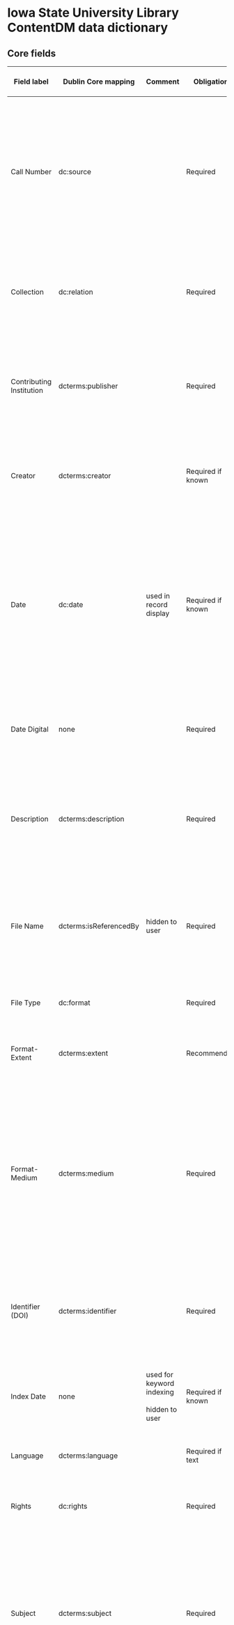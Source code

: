 Iowa State University Library ContentDM data dictionary
=======================================================

## Core fields

| Field label              | Dublin Core mapping    | Comment                                             | Obligation        | Repeatable? | Vocabulary/Format                                                                            | Definition                                                                                                                                                                                                                        | Guidelines (including sources of information, encoding vocabularies used...)                                                                                                                                                                                                                                                                                                                                                                                                                                                                                                                                                                                                                                                                                                                                                                 | Example                                                                                                                                                                                                                                                                                                                                                                                                                          | Who creates values                                                                                    |
|--------------------------|------------------------|-----------------------------------------------------|-------------------|-------------|----------------------------------------------------------------------------------------------|-----------------------------------------------------------------------------------------------------------------------------------------------------------------------------------------------------------------------------------|----------------------------------------------------------------------------------------------------------------------------------------------------------------------------------------------------------------------------------------------------------------------------------------------------------------------------------------------------------------------------------------------------------------------------------------------------------------------------------------------------------------------------------------------------------------------------------------------------------------------------------------------------------------------------------------------------------------------------------------------------------------------------------------------------------------------------------------------|----------------------------------------------------------------------------------------------------------------------------------------------------------------------------------------------------------------------------------------------------------------------------------------------------------------------------------------------------------------------------------------------------------------------------------|-------------------------------------------------------------------------------------------------------|
| Call Number              | dc:source              |                                                     | Required          | No          |                                                                                              | DC: "A related resource from which the described resource is derived [...] in whole or in part. Recommended best practice is to identify the related resource by means of a string conforming to a formal identification system." | Use the call number assigned by Special Collections, University Archives, Cataloging and Metadata Unit, or other similar authority. Follow formatting given in the original resource.                                                                                                                                                                                                                                                                                                                                                                                                                                                                                                                                                                                                                                                        | RS 9/7/11 Box 40                                                                                                                                                                                                                                                                                                                                                                                                                 | Digital Initiatives staff or metadata librarian enter values assigned by Special Collections          |
| Collection               | dc:relation            |                                                     | Required          | No          |                                                                                              | DCMItype: "An aggregation of resources."                                                                                                                                                                                          | The physical collection to which the items belong in the library collection. This may or may not be the same for all items in a collection. Use a colon (:) to separate the collection name and URL.                                                                                                                                                                                                                                                                                                                                                                                                                                                                                                                                                                                                                                         | Jay Brownlee Davidson (1880-1957) Papers, 1905-2005, undated: [http://www.add.lib.iastate.edu/spcl/arch/rgrp/9-7-11.pdf](http://www.add.lib.iastate.edu/spcl/arch/rgrp/9-7-11.pdf)                                                                                                                                                                                                                                               | Digital Initiatives staff or metadata librarian enter values assigned by Special Collections          |
| Contributing Institution | dcterms:publisher      |                                                     | Required          | Yes         | Local                                                                                        | DC: "An entity responsible for making the resource available."                                                                                                                                                                    | The primary value will always be *Iowa State University Library Special Collections: [http://www.add.lib.iastate.edu/spcl/index.html](http://www.add.lib.iastate.edu/spcl/index.html)*. If an external entity shares responsibility, add their location afterwards, following a semicolon (;).                                                                                                                                                                                                                                                                                                                                                                                                                                                                                                                                               | Iowa State University Library Special Collections: [http://www.add.lib.iastate.edu/spcl/index.html](http://www.add.lib.iastate.edu/spcl/index.html)  <br><br>  Iowa State University Library Special Collections: [http://www.add.lib.iastate.edu/spcl/index.html](http://www.add.lib.iastate.edu/spcl/index.html); International Textile and Apparel,Association: [http://www.itaaonline.org/](http://www.itaaonline.org/)      | Digital Initiatives staff or metadata librarian enter values per information from Special Collections |
| Creator                  | dcterms:creator        |                                                     | Required if known | Yes         | LC Name Authorities if record exists, otherwise use local controlled vocabulary              | DC: "An entity primarily responsible for making the resource."  <br><br>  Used here as the "sender" of the correspondence.                                                                                                        | Use values in the local controlled vocabulary or Library of Congress Name Authorities to identify the given creator(s) of the resource. For images of creative works (such as photographs of statues), the creator of the photograph as well as of the creative work pictured may both be included, if known.  <br><br>  If creator cannot be determined, leave blank.                                                                                                                                                                                                                                                                                                                                                                                                                                                                       | Davidson, Jay Brownlee (1880-1957)  <br><br>  II International Congress on Rural Engineering, Madrid, Spain, 1935  <br><br>   *[blank value]*                                                                                                                                                                                                                                                                                    | Cataloging & Metadata Unit                                                                            |
| Date                     | dc:date                | used in record display                              | Required if known | Yes         | ISO 8601                                                                                     | DC: "A point or period of time associated with an event in the lifecycle of the resource."                                                                                                                                        | Use the ISO 8601 date format (yyyy-mm-dd).  <br><br>  Do not use abbreviations such as c. or n.d.  <br><br>  Use yyyy - yyyy for range. If date range cannot be determined or narrowed at all leave blank.                                                                                                                                                                                                                                                                                                                                                                                                                                                                                                                                                                                                                                   | Known year-month-day: 2001-10-19  <br><br>  Known year-month: 2001-10  <br><br>  Known year: 2001  <br><br>  One year or another: 1892 or 1893  <br><br>  Circa year: 1892  <br><br>  Decade certain: 1970s; 1965 - 1975 (spaces around hyphen)  <br><br>  Uncertain range: 1965? - 1975?  <br><br>  Before a time period: Before 1867  <br><br>  After a time period: After 1867  <br><br>  Completely unknown: *[blank value]* | Cataloging & Metadata Unit                                                                            |
| Date Digital             | none                   |                                                     | Required          | No          | ISO 8601                                                                                     | DC: "Date of creation of the resource."                                                                                                                                                                                           | Use the ISO 8601 date format (yyyy-mm-dd).  <br><br>  If just a year given, use YYYY.  <br><br>  Do not use abbreviations such as c. or n.d.  <br><br>  Use data embedded in the file to determine date digitized. ("Properties")                                                                                                                                                                                                                                                                                                                                                                                                                                                                                                                                                                                                            | 2013-05-13  <br><br>  2013-06-11                                                                                                                                                                                                                                                                                                                                                                                                 | Digital Initiatives staff or metadata librarian                                                       |
| Description              | dcterms:description    |                                                     | Required          | No          |                                                                                              | DC: "An account of the resource [...] may include but is not limited to: an abstract, a table of contents, a graphical representation, or a free-text account of the resource."                                                   | Construct a brief description of the item using the information found in the finding aid, the MARC record, the item itself, any other documentation accompanying the collection, or context from other sources. Consultation with archival staff may be necessary. For other collections, subject specialists from selected departments may be invited to assist with item description where appropriate.                                                                                                                                                                                                                                                                                                                                                                                                                                    | The Cenotaphy and World War monument, London, 1935.  <br><br>  Steamboat passengers play shuffleboard on the ship’s deck, 1935.                                                                                                                                                                                                                                                                                                  | Cataloging & Metadata Unit                                                                            |
| File Name                | dcterms:isReferencedBy | hidden to user                                      | Required          | No          |                                                                                              | DC: "A related resource that references, cites, or otherwise points to the described resource."                                                                                                                                   | Use the filename of the object as it appears in the "ready for catalogers" folder on the Y: drive.  <br><br>  This should conform to the local identifier construction guidelines.  <br><br>  For compound objects (for example, a multi-page document or an interview with an accompanying audio track), each component of the compound object should have file name data added, and no file name should be recorded for the compound object as a whole unless appropriate in a special case.                                                                                                                                                                                                                                                                                                                                               | 09-07-11_Davidson_39-01.pdf  <br><br>  09-07-11_Davidson_40-01.pdf                                                                                                                                                                                                                                                                                                                                                               | Digital Initiatives staff or metadata librarian enter values assigned by Special Collections          |
| File Type                | dc:format              |                                                     | Required          | No          | [IMT](http://www.iana.org/assignments/media-types/media-types.xhtml)                         | DC: "The file format, physical medium, or dimensions of the resource."                                                                                                                                                            | Values are listed under the Template column in the [IMT](http://www.iana.org/assignments/media-types/media-types.xhtml) vocabulary                                                                                                                                                                                                                                                                                                                                                                                                                                                                                                                                                                                                                                                                                                           | application/pdf  <br><br>  image/jpeg                                                                                                                                                                                                                                                                                                                                                                                            | Cataloging & Metadata Unit                                                                            |
| Format-Extent            | dcterms:extent         |                                                     | Recommended       | Yes         |                                                                                              | DC: "The file format, physical medium, or dimensions of the resource."                                                                                                                                                            | Use separate values for each aspect of extent recorded. For multi-page documents, include number of pages. For objects, include dimensions only if given and if they are relevant to the use of the collection. When recording dimensions, use the metric system. For sound or video resources, include time duration of recording.                                                                                                                                                                                                                                                                                                                                                                                                                                                                                                          | 200 pages  <br><br>  4 photographs + handwritten notes                                                                                                                                                                                                                                                                                                                                                                           | Cataloging & Metadata Unit                                                                            |
| Format-Medium            | dcterms:medium         |                                                     | Required          | Yes         | Local, derived from Getty AAT                                                                | DC: "The file format, physical medium, or dimensions of the resource."                                                                                                                                                            | Describe the physical medium of the original (depicted or scanned) resource. Use the local controlled vocabulary which has been derived from the Art and Architecture Thesaurus (AAT), [http://www.getty.edu/research/tools/vocabularies/aat/](http://www.getty.edu/research/tools/vocabularies/aat/). This value should reflect a cultural heritage vocabulary for artifacts rather than an internet media or file type. Use the **preferred** term.                                                                                                                                                                                                                                                                                                                                                                                        | scrapbooks  <br><br>  albums (books)  <br><br>  photographs  <br><br>  portraits  <br><br>  clippings (information artifacts)  <br><br>  maps (documents)  <br><br>  picture postcards  <br><br>  notes cards (information artifacts)  <br><br>  business cards  <br><br>  proceedings  <br><br>  charts (graphic documents)                                                                                                     | Cataloging & Metadata Unit                                                                            |
| Identifier (DOI)         | dcterms:identifier     |                                                     | Required          | No          | Follow local policy                                                                          | DC: "An unambiguous reference to the resource within a given context."                                                                                                                                                            | Identifiers are assigned using the Digital Object Identifier (DOI) Naming Guidelines (see Appendix V). These should be created at the time of digitization.                                                                                                                                                                                                                                                                                                                                                                                                                                                                                                                                                                                                                                                                                  | 09-07-11_Davidson_39-01  <br><br>  09-07-11_Davidson_40-01                                                                                                                                                                                                                                                                                                                                                                       | Digital Initiatives staff or metadata librarian enter values assigned by Special Collections          |
| Index Date               | none                   | used for keyword indexing  <br><br>  hidden to user | Required if known | Yes         | ISO 8601                                                                                     | DC: "A point or period of time associated with an event in the lifecycle of the resource."                                                                                                                                        | Use the ISO 8601 date format (yyyy-mm-dd).  <br><br>  Do not use abbreviations such as c. or n.d.  <br><br>  For date ranges of ten years or less, list out each date in the range as follow: yyyy yyyy yyyy yyyy  <br><br>  For date ranges that span more than ten years, follow the guidelines for `Date`                                                                                                                                                                                                                                                                                                                                                                                                                                                                                                                                 | For 1870 - 1877: 1870 1871 1872 1873 1874 1875 1876 1877  <br><br>  For circa 1892: 1890 1891 1892 1893 1894 (two below and two above)                                                                                                                                                                                                                                                                                           | Cataloging & Metadata Unit                                                                            |
| Language                 | dcterms:language       |                                                     | Required if text  | Yes         | [ISO 693-3](http://www-01.sil.org/iso639-3/codes.asp?order=reference_name)                   | DC: "A language of the resource."                                                                                                                                                                                                 | Use the three letter code indicated by [ISO 693-3](http://www-01.sil.org/iso639-3/codes.asp?order=reference_name).                                                                                                                                                                                                                                                                                                                                                                                                                                                                                                                                                                                                                                                                                                                           | *Letter written in English:* eng <br><br> *Image of a page of a book written primarily in English but has some French:* eng; fra                                                                                                                                                                                                                                                                                                 | Cataloging & Metadata Unit                                                                            |
| Rights                   | dc:rights              |                                                     | Required          | No          |                                                                                              | DC: "Information about rights held in and over the resource."                                                                                                                                                                     | Use statement in accordance with documented institutional and national policies, and in accordance with the stated goals of the project.                                                                                                                                                                                                                                                                                                                                                                                                                                                                                                                                                                                                                                                                                                     | U.S. and international copyright laws protect this digital image. Commercial use or distribution of the image is not permitted without prior permission of the copyright holder. For permission to use the digital image, please contact Iowa State University Library Special Collections at archives@iastate.edu. For reproductions see: http://www.add.lib.iastate.edu/spcl/services/photfees.html                            | Digital Initiatives staff or metadata librarian                                                       |
| Subject                  | dcterms:subject        |                                                     | Required          | Yes         | LCSH, local                                                                                  | DC: "The topic of the resource."                                                                                                                                                                                                  | Select subject headings after performing subject analysis. Use LCSH or local controlled vocabulary as appropriate. Include any personal name, corporate body, or uniform title subjects here as well.  <br><br>  Do not use full strings for places in this field; instead, enter these in the `Geographic Subject` field, which is mapped to `DC:subject` for Primo and OAI harvesting.  <br><br>  Use information given in tables of contents within the resource as well as any notes on the object itself; however, it is not obligatory to perform more extensive research for subject analysis beyond what has been included. It is acceptable to include subject terms outside of the controlled vocabularies for the purpose of improving the user search experience. These values will be added to the local controlled vocabulary. | Davidson, J. Brownlee (Jay Brownlee), 1880-1957  <br><br>  Photographs  <br><br>  Agricultural engineering--Iowa  <br><br>  International Harvester Company  <br><br>  American Society of Agricultural Engineers  <br><br>  Agricultural machinery  <br><br>  McKensie,Estelle                                                                                                                                                  | Cataloging & Metadata Unit                                                                            |
| Title                    | dcterms:title          |                                                     | Required          | No          |                                                                                              | DC: "A name given to the resource."                                                                                                                                                                                               | Create a descriptive title for the item/object following the general guidelines for titles given in Describing Archives: a Content Standard (DACS) 2.3 Title (page 17).  <br><br>  Prefer any information given within the resource itself, such as the author’s table of contents or a hand-written note on an album page serving the function of a title page. Information from the finding aid (see Appendix I) can,also be used to assist in item identification.   <br><br>  For correspondence, follow the format: **[authorized name of sender] letter to [authorized name of recipient] regarding [subject], [date]**                                                                                                                                                                                                                | J.B. Davidson pictorial record, trip to Europe (Germany, England, France, Spain), book 1 of 3 *[compound object based on hand-written note on title page]*  <br><br>  J.B. Davidson notes, photographs, and proceedings documenting agricultural work in China, 1948-1949  <br><br>  Page 6 *[page-level description of compound object]*                                                                                        | Cataloging & Metadata Unit                                                                            |
| Type                     | dcterms:type           |                                                     | Required          | Yes         | [DCMI Type Vocabulary](http://dublincore.org/documents/2012/06/14/dcmi-terms/?v=dcmitype#H7) | DC: "The nature or genre of the resource."                                                                                                                                                                                        | Use the DCMI Type Vocabulary: [http://dublincore.org/documents/2012/06/14/dcmi-terms/?v=dcmitype#H7](http://dublincore.org/documents/2012/06/14/dcmi-terms/?v=dcmitype#H7). Use the Label instead of the Term Name.  <br><br>  Describe the overall nature of the item as a human user would perceive it. For example, even if you have a scanned image of a page of a letter, the type would be "Text", not "Image." If the item is a textual object with an image (ex. letter with illustration), the type can be both "Text" and "Image" separated by a semicolon (;).                                                                                                                                                                                                                                                                    | *Image of a page of a letter:* Text <br><br> *Image of a page of a letter that has an illustration:* Text; Image                                                                                                                                                                                                                                                                                                                 | Cataloging & Metadata Unit                                                                            |

## Additional fields

| Field label            | Dublin Core mapping | Comment                                 | Obligation              | Repeatable? | Vocabulary/Format                                       | Definition                                                                                                                                                | Guidelines (including sources of information, encoding, vocabularies used...)                                                                                                                                                                                                                                                                                                                                                                                                                                                                                                                                                                                                                                                                                                                                                                                                                        | Example                                                                                                                                                                                                                                                                                                                                                                     | Who creates values                                                                      |
|------------------------|---------------------|-----------------------------------------|-------------------------|-------------|---------------------------------------------------------|-----------------------------------------------------------------------------------------------------------------------------------------------------------|------------------------------------------------------------------------------------------------------------------------------------------------------------------------------------------------------------------------------------------------------------------------------------------------------------------------------------------------------------------------------------------------------------------------------------------------------------------------------------------------------------------------------------------------------------------------------------------------------------------------------------------------------------------------------------------------------------------------------------------------------------------------------------------------------------------------------------------------------------------------------------------------------|-----------------------------------------------------------------------------------------------------------------------------------------------------------------------------------------------------------------------------------------------------------------------------------------------------------------------------------------------------------------------------|-----------------------------------------------------------------------------------------|
| Archival Series Title  | none                |                                         | Not required            | No          |                                                         | The name of the archival series.                                                                                                                          |                                                                                                                                                                                                                                                                                                                                                                                                                                                                                                                                                                                                                                                                                                                                                                                                                                                                                                      | 2.2 Photographs - Maintenance and Improvement Activities                                                                                                                                                                                                                                                                                                                    | Digital Initiatives staff or Archivist                                                  |
| Annotation             | dcterms:alternative |                                         | Not required            | No          |                                                         | DCT Alternative Title: "An alternative name for the resource."                                                                                            | Transcribe exactly what is on the resource.                                                                                                                                                                                                                                                                                                                                                                                                                                                                                                                                                                                                                                                                                                                                                                                                                                                          | #16. Jack Trice Plaza - 97 - 2606. Photo: K. Lyles. 8/07/97                                                                                                                                                                                                                                                                                                                 | Digital Initiatives staff or Archivist                                                  |
| Campus Landmarks       | none                | Used for faceting                       | Recommended if relevant | Yes         | Local                                                   | A local place associated with the resource or of which the resource is about.                                                                             | Use local vocabulary terms when available.                                                                                                                                                                                                                                                                                                                                                                                                                                                                                                                                                                                                                                                                                                                                                                                                                                                           | Campanile; Beardshear Hall                                                                                                                                                                                                                                                                                                                                                  | Cataloging & Metadata Unit                                                              |
| Events                 | none                |                                         | Recommended if relevant | Yes         | Local                                                   | An event of which the resource is about.                                                                                                                  | Use local vocabulary terms when available.                                                                                                                                                                                                                                                                                                                                                                                                                                                                                                                                                                                                                                                                                                                                                                                                                                                           | Commencement                                                                                                                                                                                                                                                                                                                                                                | Cataloging & Metadata Unit                                                              |
| Folder Title           | none                |                                         | Not required            | No          |                                                         | The name of the archival folder.                                                                                                                          |                                                                                                                                                                                                                                                                                                                                                                                                                                                                                                                                                                                                                                                                                                                                                                                                                                                                                                      | [Central Campus]                                                                                                                                                                                                                                                                                                                                                            |                                                                                         |
| Geographic Subject     | dcterms:spatial     |                                         | Recommended             | Yes         | Local, derived from Getty TGN, LCSH, or local resources | DC Spatial Coverage: Spatial characteristics of the resource.                                                                                             | Assign one or more geographic location(s) or subject(s) to the item. Consult the Getty Thesaurus of Geographic Names (TGN) ([http://www.getty.edu/research/tools/vocabularies/tgn/](http://www.getty.edu/research/tools/vocabularies/tgn/) ) for preferred names of geographic places. Choose the English-preferred (English-P) value if different from the overall preferred value. Give enough context that,the place information can be determined internationally (see examples).  <br><br>  However, for local place names (ex: ISU campus), you may use LCSH if established term exists, or generate local controlled term. Use local controlled vocabulary to ensure consistency in location specific to campus and Ames. Follow local syntax and punctuation practices. List place strings hierarchically in ascending order of granularity (least specific to most specific) if using LCSH. | Yangtze River *[use English-preferred values for places known in multiple languages]*  <br><br>  Paris, France  <br><br>  Chicago, Illinois  <br><br>  United States--Iowa--Ames--Iowa State University *[established LCSH heading, listed in local controlled vocabulary]*                                                                                                 | Cataloging & Metadata Unit                                                              |
| Hardware/Software      | none                |                                         | Not required            | Yes         | Local                                                   | DC: "The method by which items are added to a collection."                                                                                                | This should be provided by the digitization crew, otherwise leave blank.                                                                                                                                                                                                                                                                                                                                                                                                                                                                                                                                                                                                                                                                                                                                                                                                                             | Manager's Power Mac G5; Mac OS X; Creo iQsmart3; Kodak oXYgen Scan ver 2.6.6                                                                                                                                                                                                                                                                                                | Digital Initiatives staff                                                               |
| Historical Description | dcterms:description | Search indexing turned off in ContentDM | Recommended             | No          |                                                         | DC: "The spatial or temporal topic of the resource, the spatial applicability of the resource, or the jurisdiction under which the resource is relevant." | This should include a brief summary of the historical significance of the collection as a whole. For the Davidson collection, this should include a brief biography and relevant historical information to give context to the digital collection.  <br><br>  This description should be a pared-down version of the information given on the collection finding aid.                                                                                                                                                                                                                                                                                                                                                                                                                                                                                                                                | Jay Brownlee Davidson was an agricultural engineer. He was head of Agricultural Engineering Departments [...] Recognized as a pioneer in the development of agricultural engineering as a discipline [...] Find out more about the Davidson papers at [http://www.add.lib.iastate.edu/spcl/arch/rgrp/9-7-11.pdf](http://www.add.lib.iastate.edu/spcl/arch/rgrp/9-7-11.pdf). | Metadata librarian enters information given by Special Collections in finding aid, etc. |
| Image Manipulation     | none                |                                         | Not required            | Yes         |                                                         | DC: "The method by which items are added to a collection."                                                                                                | This will be provided by the digitization crew, otherwise leave blank.                                                                                                                                                                                                                                                                                                                                                                                                                                                                                                                                                                                                                                                                                                                                                                                                                               |                                                                                                                                                                                                                                                                                                                                                                             | Digital Initiatives staff                                                               |
| Interviewee            | none                |                                         | Not required            | Yes         |                                                         | A person being interviewed.                                                                                                                               |                                                                                                                                                                                                                                                                                                                                                                                                                                                                                                                                                                                                                                                                                                                                                                                                                                                                                                      | Casey, Martha (b. 1942)                                                                                                                                                                                                                                                                                                                                                     | Archivist or Cataloging & Metadata Unit                                                 |
| Interviewer            | none                |                                         | Not required            | Yes         |                                                         | A person conducting an interview.                                                                                                                         |                                                                                                                                                                                                                                                                                                                                                                                                                                                                                                                                                                                                                                                                                                                                                                                                                                                                                                      | Zanish-Belcher, Tanya                                                                                                                                                                                                                                                                                                                                                       | Archivist or Cataloging & Metadata Unit                                                 |
| Location of Interview  | dcterms:spatial     |                                         | Not required            | Yes         |                                                         | The location where an interview was conducted.                                                                                                            |                                                                                                                                                                                                                                                                                                                                                                                                                                                                                                                                                                                                                                                                                                                                                                                                                                                                                                      | Madison, WI                                                                                                                                                                                                                                                                                                                                                                 | Archivist or Cataloging & Metadata Unit                                                 |
| Organizations          | none                | Used for faceting                       | Recommended if relevant | Yes         | Local                                                   | An organization that is in some way associated with the resource.                                                                                         | Use local vocabulary terms when available.                                                                                                                                                                                                                                                                                                                                                                                                                                                                                                                                                                                                                                                                                                                                                                                                                                                           | Iowa State University                                                                                                                                                                                                                                                                                                                                                       | Cataloging & Metadata Unit                                                              |
| People                 | none                | Used for faceting                       | Recommended if relevant | Yes         | Local                                                   | A person or type of person that is associated with a resource or that the resource is about.                                                              | Use local vocabulary terms when available.                                                                                                                                                                                                                                                                                                                                                                                                                                                                                                                                                                                                                                                                                                                                                                                                                                                           | Shreve, Earl; faculty                                                                                                                                                                                                                                                                                                                                                       | Cataloging & Metadata Unit                                                              |
| Time Period            | dcterms:subject     | Used for faceting                       | Recommended             | Yes         | Local                                                   | DC: "A point or period of time associated with an event in the lifecycle of the resource."                                                                | Useful for broader time periods, eras, or text-based historical and social temporal designations. Can be more general than the "date" field, and can encompass more than one date per resource. Use local controlled vocabulary with terms amenable to user vocabularies. Do not spell out the year as in LCSH, instead use numeric representation. Do not add a question mark (?).                                                                                                                                                                                                                                                                                                                                                                                                                                                                                                                  | 1930s  <br><br>  World War II  <br><br>  Interwar period  <br><br>  Green Revolution                                                                                                                                                                                                                                                                                        | Cataloging & Metadata Unit                                                              |
| Transcription          | none                |                                         | Not required            | No          |                                                         | A textual transcription of the resource.                                                                                                                  |                                                                                                                                                                                                                                                                                                                                                                                                                                                                                                                                                                                                                                                                                                                                                                                                                                                                                                      |                                                                                                                                                                                                                                                                                                                                                                             | Automatically generated using OCR software                                              |
